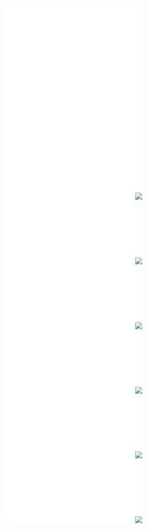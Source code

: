 ![](Notatki/Semestr%203/Języki%20programowania/Labolatoria/Labolatoria%203/Project/KierownikApp/pom.xml)![](Notatki/Semestr%203/Języki%20programowania/Labolatoria/Labolatoria%203/Project/KierownikApp/src/main/java/module-info.java)
![](Notatki/Semestr%203/Języki%20programowania/Labolatoria/Labolatoria%203/Project/KierownikApp/src/main/java/pl/edu/pwr/student/djablonski/kierownik/Main.java)![](Notatki/Semestr%203/Języki%20programowania/Labolatoria/Labolatoria%203/Project/KierownikApp/src/main/java/pl/edu/pwr/student/djablonski/kierownik/GUI/Drzewa.form)![](Notatki/Semestr%203/Języki%20programowania/Labolatoria/Labolatoria%203/Project/KierownikApp/src/main/java/pl/edu/pwr/student/djablonski/kierownik/GUI/Drzewa.java)![](Notatki/Semestr%203/Języki%20programowania/Labolatoria/Labolatoria%203/Project/KierownikApp/src/main/java/pl/edu/pwr/student/djablonski/kierownik/GUI/Login.form)![](Notatki/Semestr%203/Języki%20programowania/Labolatoria/Labolatoria%203/Project/KierownikApp/src/main/java/pl/edu/pwr/student/djablonski/kierownik/GUI/Login.java)![](Notatki/Semestr%203/Języki%20programowania/Labolatoria/Labolatoria%203/Project/KierownikApp/src/main/java/pl/edu/pwr/student/djablonski/kierownik/GUI/Opinia.form)![](Notatki/Semestr%203/Języki%20programowania/Labolatoria/Labolatoria%203/Project/KierownikApp/src/main/java/pl/edu/pwr/student/djablonski/kierownik/GUI/Opinia.java)![](Notatki/Semestr%203/Języki%20programowania/Labolatoria/Labolatoria%203/Project/KierownikApp/src/main/java/pl/edu/pwr/student/djablonski/kierownik/GUI/Register.form)![](Notatki/Semestr%203/Języki%20programowania/Labolatoria/Labolatoria%203/Project/KierownikApp/src/main/java/pl/edu/pwr/student/djablonski/kierownik/GUI/Register.java)![](Notatki/Semestr%203/Języki%20programowania/Labolatoria/Labolatoria%203/Project/KierownikApp/src/main/java/pl/edu/pwr/student/djablonski/kierownik/GUI/Zlecenia.form)![](Notatki/Semestr%203/Języki%20programowania/Labolatoria/Labolatoria%203/Project/KierownikApp/src/main/java/pl/edu/pwr/student/djablonski/kierownik/GUI/Zlecenia.java)![](Notatki/Semestr%203/Języki%20programowania/Labolatoria/Labolatoria%203/Project/KierownikApp/src/main/resources/META-INF/MANIFEST.MF)